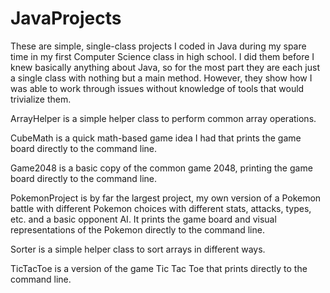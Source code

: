 # JavaProjects
These are simple, single-class projects I coded in Java during my spare time in my first Computer Science class in high school.
I did them before I knew basically anything about Java, so for the most part they are each just a single class
with nothing but a main method. However, they show how I was able to work through issues without knowledge of
tools that would trivialize them.

ArrayHelper is a simple helper class to perform common array operations.

CubeMath is a quick math-based game idea I had that prints the game board directly to the command line.

Game2048 is a basic copy of the common game 2048, printing the game board directly to the command line.

PokemonProject is by far the largest project, my own version of a Pokemon battle with different Pokemon
choices with different stats, attacks, types, etc. and a basic opponent AI. It prints the game board and
visual representations of the Pokemon directly to the command line.

Sorter is a simple helper class to sort arrays in different ways.

TicTacToe is a version of the game Tic Tac Toe that prints directly to the command line.

